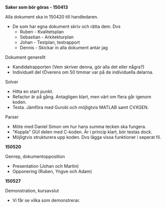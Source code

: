 **Saker som bör göras - 150413**


Alla dokument ska in 150420 till handledaren.
- De som har egna dokument skriv och rätta dem. Dvs
	+ Ruben - Kvalitetsplan
	+ Sebastian - Arkitekturplan
	+ Johan - Testplan, testrapport
	+ Dennis - Skickar in alla dokument antar jag
	
Dokument generellt
- Kandidatrapporten	(Vem skriver denna, gör alla det eller några?)
- Individuell del 	(Överens om 50 timmar var på de individuella delarna.
	
Solver
- Hitta en start punkt.
- Refactor är på gång. Antagligen klart, men värt om flera går igenom koden.
- Testa. Jämföra med Gurobi och möjligtvis MATLAB samt CVXGEN.

Parser
- Möte med Daniel Simon om hur hans summa tecken ska fungera.
- "Koppla" GUI delen med C-koden. Är i princip klart, bör testas dock.
- Möjligtvis strukturera upp koden. Dvs lägga vissa funktioner i seperat fil.

**150520**

Genrep, dokumentopposition
- Presentation	(Johan och Martin)
- Opponering	(Ruben, Yngve och Adam)

**150527**

Demonstration, kursavslut
- Vi får se vilka som demonstrerar. 

